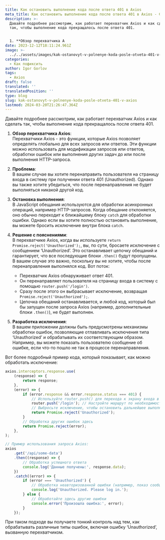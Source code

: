 ```yaml
---
title: Как остановить выполнение кода после ответа 401 в Axios
meta_title: Как остановить выполнение кода после ответа 401 в Axios - Фул Фронт Дев
description: >-
  Давайте подробнее рассмотрим, как работает перехватчик Axios и как сделать
  так, чтобы выполнение кода прекращалось после ответа 401.


  1. **Обзор перехватчика A
date: 2023-12-12T18:11:24.961Z
image: >-
  ../../assets/images/kak-ostanovyt-v-polnenye-koda-posle-otveta-401-v-axios-Dec-12-2023.avif
categories:
  - Как пофиксить
author: Igor Gorlov
tags:
  - Axios
draft: false
translated: ''
translatedPosition: ''
type: blog
slug: kak-ostanovyt-v-polnenye-koda-posle-otveta-401-v-axios
lastmod: 2024-03-20T21:26:47.364Z
---
```


Давайте подробнее рассмотрим, как работает перехватчик Axios и как сделать так, чтобы выполнение кода прекращалось после ответа 401.

1. **Обзор перехватчика Axios**:  
   Перехватчики Axios - это функции, которые Axios позволяет определять глобально для всех запросов или ответов. Эти функции можно использовать для модификации запросов или ответов, обработки ошибок или выполнения других задач до или после выполнения HTTP-запроса.
2. **Проблема**:  
   В вашем случае вы хотите перенаправить пользователя на страницу входа в систему при получении ответа 401 (Unauthorized). Однако вы также хотите убедиться, что после перенаправления не будет выполняться никакой другой код.
3. **Остановка выполнения**:  
   В JavaScript обещания используются для обработки асинхронных операций, например HTTP-запросов. Когда обещание отклоняется, оно обычно переходит к ближайшему блоку `catch` для обработки ошибки. Однако если вы хотите полностью остановить выполнение, вы можете бросить исключение внутри блока `catch`.
4. **Решение с пояснениями**:  
   В перехватчике Axios, когда вы используете `return Promise.reject('Unauthorized');`, вы, по сути, бросаете исключение с сообщением ‘Unauthorized’. Это останавливает цепочку обещаний и гарантирует, что все последующие блоки `.then()` будут пропущены. В вашем случае это важно, поскольку вы не хотите, чтобы после перенаправления выполнялся код. Вот поток:

   - Перехватчик Axios обнаруживает ответ 401.
   - Он перенаправляет пользователя на страницу входа в систему с помощью `router.push('/login')`.
   - Сразу после этого он выбрасывает исключение, возвращая `Promise.reject('Unauthorized');`.
   - Цепочка обещаний останавливается, и любой код, который был бы запущен после запроса Axios (например, дополнительные блоки `.then()`), не будет выполнен.

5. **Разработка исключения**:  
   В вашем приложении должны быть предусмотрены механизмы обработки ошибок, позволяющие отлавливать исключения типа ‘Unauthorized’ и обрабатывать их соответствующим образом. Например, вы можете показать пользователю сообщение об ошибке, если что-то пошло не так в процессе перенаправления.

Вот более подробный пример кода, который показывает, как можно обработать исключение:

```js
axios.interceptors.response.use(
	(response) => {
		return response;
	},
	(error) => {
		if (error.response && error.response.status === 401) {
			// Используйте router.push() для перехода к экрану входа в систему
			router.push('/login'); // Настройте маршрут по необходимости
			// Выбросьте исключение, чтобы остановить дальнейшее выполнение
			return Promise.reject('Unauthorized');
		}
		// Обработка других ошибок здесь
		return Promise.reject(error);
	},
);

// Пример использования запроса Axios:
axios
	.get('/api/some-data')
	.then((response) => {
		// Обработка успешного ответа
		console.log('Данные получены:', response.data);
	})
	.catch((error) => {
		if (error === 'Unauthorized') {
			// Обработка неавторизованной ошибки (например, показ сообщения об ошибке)
			console.log('Unauthorized. Please log in.');
		} else {
			// Обработайте здесь другие ошибки
			console.error('Произошла ошибка:', error);
		}
	});
```

При таком подходе вы получаете тонкий контроль над тем, как обрабатывать различные типы ошибок, включая ошибку ‘Unauthorized’, вызванную перехватчиком.

